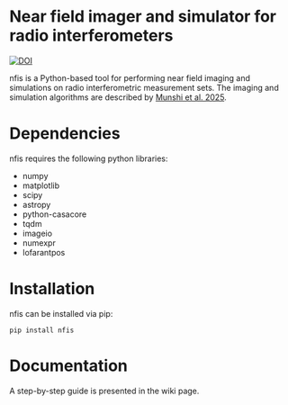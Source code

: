 # Near field imager and simulator for radio interferometers
[![DOI](https://zenodo.org/badge/821329002.svg)](https://doi.org/10.5281/zenodo.15022096)

nfis is a Python-based tool for performing near field imaging and simulations on radio interferometric measurement sets. The imaging and simulation algorithms are described by [Munshi et al. 2025](https://arxiv.org/abs/2503.21728).

# Dependencies
nfis requires the following python libraries: 
- numpy
- matplotlib
- scipy
- astropy
- python-casacore
- tqdm
- imageio
- numexpr
- lofarantpos

# Installation
nfis can be installed via pip:
```
pip install nfis
```

# Documentation
A step-by-step guide is presented in the wiki page.
